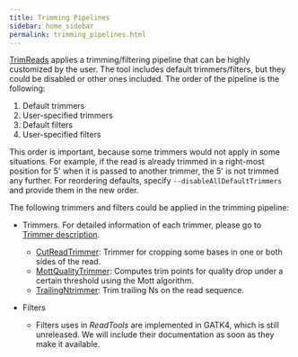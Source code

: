 ```yaml
---
title: Trimming Pipelines
sidebar: home_sidebar
permalink: trimming_pipelines.html
---
```


[TrimReads](TrimReads.html) applies a trimming/filtering pipeline that can be highly customized by the user. The tool includes default trimmers/filters, but they could be disabled or other ones included. The order of the pipeline is the following:

1. Default trimmers
2. User-specified trimmers
3. Default filters
4. User-specified filters

This order is important, because some trimmers would not apply in some situations. For example, if the read is already trimmed in a right-most position for 5' when it is passed to another trimmer, the 5' is not trimmed any further. For reordering defaults, specify `--disableAllDefaultTrimmers` and provide them in the new order.

The following trimmers and filters could be applied in the trimming pipeline:

* Trimmers. For detailed information of each trimmer, please go to [Trimmer description](trimmers.html).
  - [CutReadTrimmer](trimmers.html#cutreadtrimmer): Trimmer for cropping some bases in one or both sides of the read.
  - [MottQualityTrimmer](trimmers.html#mottqualitytrimmer): Computes trim points for quality drop under a certain threshold using the Mott algorithm.
  - [TrailingNtrimmer](trimmers.html#trailingntrimmer): Trim trailing Ns on the read sequence.

* Filters
  - Filters uses in _ReadTools_ are implemented in GATK4, which is still unreleased. We will include their documentation as soon as they make it available.
